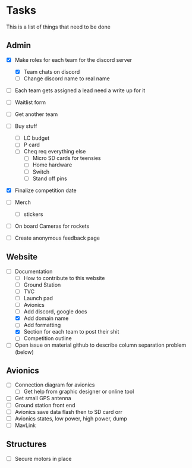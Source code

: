 # Tasks
This is a list of things that need to be done

## Admin
- [x] Make roles for each team for the discord server
    - [x] Team chats on discord
    - [ ] Change discord name to real name
- [ ] Each team gets assigned a lead need a write up for it
- [ ] Waitlist form
- [ ] Get another team
- [ ] Buy stuff
    - [ ] LC budget
    - [ ] P card
    - [ ] Cheq req everything else
        - [ ] Micro SD cards for teensies
        - [ ] Home hardware
        - [ ] Switch
        - [ ] Stand off pins
- [x] Finalize competition date
- [ ] Merch
    - [ ] stickers
- [ ] On board Cameras for rockets
- [ ] Create anonymous feedback page


## Website
- [ ] Documentation
    - [ ] How to contribute to this website
    - [ ] Ground Station
    - [ ] TVC
    - [ ] Launch pad
    - [ ] Avionics
    - [ ] Add discord, google docs
    - [x] Add domain name
    - [ ] Add formatting
    - [x] Section for each team to post their shit
    - [ ] Competition outline
- [ ] Open issue on material github to describe column separation problem (below)

## Avionics
- [ ] Connection diagram for avionics
    - [ ] Get help from graphic designer or online tool
- [ ] Get small GPS antenna
- [ ] Ground station front end
- [ ] Avionics save data flash then to SD card orr
- [ ] Avionics states, low power, high power, dump
- [ ] MavLink

## Structures
- [ ] Secure motors in place